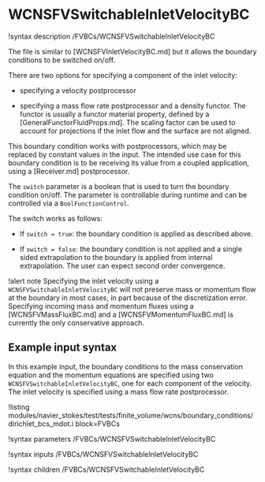 # WCNSFVSwitchableInletVelocityBC

!syntax description /FVBCs/WCNSFVSwitchableInletVelocityBC

The file is similar to [WCNSFVInletVelocityBC.md] but it allows the boundary conditions to be switched on/off.

There are two options for specifying a component of the inlet velocity:

- specifying a velocity postprocessor

- specifying a mass flow rate postprocessor and a density functor. The functor is
  usually a functor material property, defined by a [GeneralFunctorFluidProps.md].
  The scaling factor can be used to account for projections if the inlet flow and
  the surface are not aligned.


This boundary condition works with postprocessors, which may be replaced by constant
values in the input. The intended use case for this boundary condition is to be receiving its value from
a coupled application, using a [Receiver.md] postprocessor.

The `switch` parameter is a boolean that is used to turn the boundary condition on/off.
The parameter is controllable during runtime and can be controlled via a `BoolFunctionControl`.

The switch works as follows:

- If `switch = true`: the boundary condition is applied as described above.

- If `switch = false`: the boundary condition is not applied and a single sided extrapolation to the boundary
  is applied from internal extrapolation. The user can expect second order convergence.

!alert note
Specifying the inlet velocity using a `WCNSFVSwitchableInletVelocityBC` will not preserve
mass or momentum flow at the boundary in most cases, in part because of the discretization error.
Specifying incoming mass and momentum fluxes using a [WCNSFVMassFluxBC.md] and a
[WCNSFVMomentumFluxBC.md] is currently the only conservative approach.

## Example input syntax

In this example input, the boundary conditions to the mass conservation equation and the
momentum equations are specified using two `WCNSFVSwitchableInletVelocityBC`, one for each component of the velocity.
The inlet velocity is specified using a mass flow rate postprocessor.

!listing modules/navier_stokes/test/tests/finite_volume/wcns/boundary_conditions/dirichlet_bcs_mdot.i block=FVBCs

!syntax parameters /FVBCs/WCNSFVSwitchableInletVelocityBC

!syntax inputs /FVBCs/WCNSFVSwitchableInletVelocityBC

!syntax children /FVBCs/WCNSFVSwitchableInletVelocityBC

